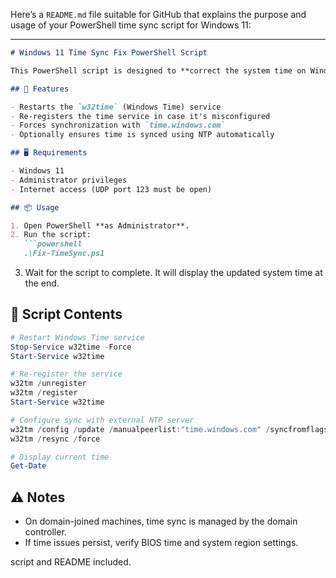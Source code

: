 Here’s a `README.md` file suitable for GitHub that explains the purpose and usage of your PowerShell time sync script for Windows 11:

---

````markdown
# Windows 11 Time Sync Fix PowerShell Script

This PowerShell script is designed to **correct the system time on Windows 11** when the clock is incorrect even though it is set to update automatically. It does so by restarting the Windows Time service, re-registering the time configuration, and manually resyncing with a known NTP server.

## 🔧 Features

- Restarts the `w32time` (Windows Time) service
- Re-registers the time service in case it's misconfigured
- Forces synchronization with `time.windows.com`
- Optionally ensures time is synced using NTP automatically

## 🖥️ Requirements

- Windows 11
- Administrator privileges
- Internet access (UDP port 123 must be open)

## 📦 Usage

1. Open PowerShell **as Administrator**.
2. Run the script:
   ```powershell
   .\Fix-TimeSync.ps1
````

3. Wait for the script to complete. It will display the updated system time at the end.

## 📁 Script Contents

```powershell
# Restart Windows Time service
Stop-Service w32time -Force
Start-Service w32time

# Re-register the service
w32tm /unregister
w32tm /register
Start-Service w32time

# Configure sync with external NTP server
w32tm /config /update /manualpeerlist:"time.windows.com" /syncfromflags:manual /reliable:YES
w32tm /resync /force

# Display current time
Get-Date
```

## ⚠️ Notes

* On domain-joined machines, time sync is managed by the domain controller.
* If time issues persist, verify BIOS time and system region settings.

 script and README included.
```
